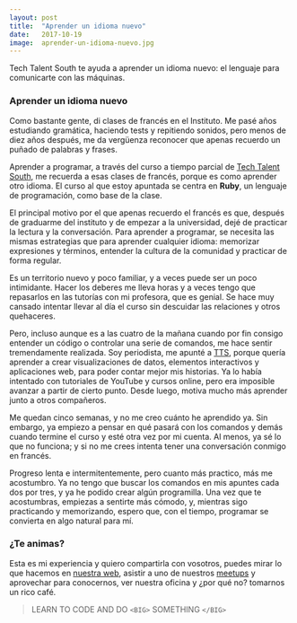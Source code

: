 ```yaml
---
layout: post
title:  "Aprender un idioma nuevo"
date:   2017-10-19
image:  aprender-un-idioma-nuevo.jpg
---
```


<p class="intro">Tech Talent South te ayuda a aprender un idioma nuevo: el lenguaje para comunicarte con las máquinas.</p>

### Aprender un idioma nuevo 

Como bastante gente, di clases de francés en el Instituto. Me pasé años estudiando gramática, haciendo tests y repitiendo sonidos, pero menos de diez años después, me da vergüenza reconocer que apenas recuerdo un puñado de palabras y frases.

Aprender a programar, a través del curso a tiempo parcial de [Tech Talent South](https://www.techtalentsouth.com/), me recuerda a esas clases de francés, porque es como aprender otro idioma. El curso al que estoy apuntada se centra en **Ruby**, un lenguaje de programación, como base de la clase.

El principal motivo por el que apenas recuerdo el francés es que, después de graduarme del instituto y de empezar a la universidad, dejé de practicar la lectura y la conversación. Para aprender a programar, se necesita las mismas estrategias que para aprender cualquier idioma: memorizar expresiones y términos, entender la cultura de la comunidad y practicar de forma regular.

Es un territorio nuevo y poco familiar, y a veces puede ser un poco intimidante. Hacer los deberes me lleva horas y a veces tengo que repasarlos en las tutorías con mi profesora, que es genial. Se hace muy cansado intentar llevar al día el curso sin descuidar las relaciones y otros quehaceres. 

Pero, incluso aunque es a las cuatro de la mañana cuando por fin consigo entender un código o controlar una serie de comandos, me hace sentir tremendamente realizada. Soy periodista, me apunté a [TTS](https://www.techtalentsouth.com/), porque quería aprender a crear visualizaciones de datos, elementos interactivos y aplicaciones web, para poder contar mejor mis historias. Ya lo había intentado con tutoriales de YouTube y cursos online, pero era imposible avanzar a partir de cierto punto. Desde luego, motiva mucho más aprender junto a otros compañeros.

Me quedan cinco semanas, y no me creo cuánto he aprendido ya. Sin embargo, ya empiezo a pensar en qué pasará con los comandos y demás cuando termine el curso y esté otra vez por mi cuenta. Al menos, ya sé lo que no funciona; y si no me crees intenta tener una conversación conmigo en francés. 

Progreso lenta e intermitentemente, pero cuanto más practico, más me acostumbro. Ya no tengo que buscar los comandos en mis apuntes cada dos por tres, y ya he podido crear algún programilla. Una vez que te acostumbras, empiezas a sentirte más cómodo, y, mientras sigo practicando y memorizando, espero que, con el tiempo, programar se convierta en algo natural para mí.

### ¿Te animas?
Esta es mi experiencia y quiero compartirla con vosotros, puedes mirar lo que hacemos en [nuestra web](http://techtalentsouth.es/), asistir a uno de nuestros [meetups](http://meetu.ps/c/3s6dL/9DHnY/f) y aprovechar para conocernos, ver nuestra oficina y ¿por qué no? tomarnos un rico café.

> LEARN TO CODE AND DO `<BIG>` SOMETHING `</BIG>`